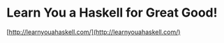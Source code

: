 <!--
id: 111529666
link: http://tumblr.atmos.org/post/111529666/learn-you-a-haskell-for-great-good
slug: learn-you-a-haskell-for-great-good
date: Fri May 22 2009 10:13:39 GMT-0700 (PDT)
publish: 2009-05-022
tags: 
title: Learn You a Haskell for Great Good!
-->


Learn You a Haskell for Great Good!
===================================

[http://learnyouahaskell.com/](http://learnyouahaskell.com/)

